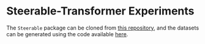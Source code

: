 # Steerable-Transformer Experiments

The `Steerable` package can be cloned from [this repository](https://github.com/SoumyabrataKundu/Steerable), and the datasets can be generated using the code available [here](https://github.com/SoumyabrataKundu/Data).
